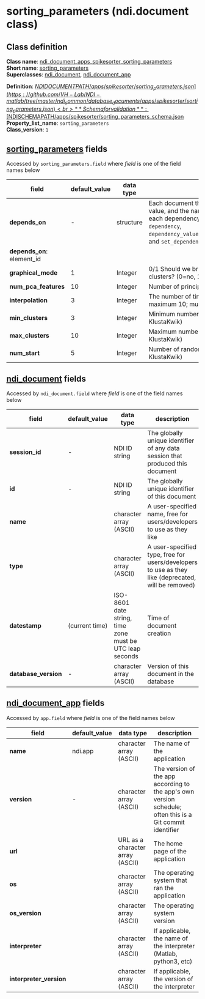 # sorting_parameters (ndi.document class)

## Class definition

**Class name**: [ndi_document_apps_spikesorter_sorting_parameters](sorting_parameters.md)<br>
**Short name**: [sorting_parameters](sorting_parameters.md)<br>
**Superclasses**: [ndi_document](../../ndi_document.md), [ndi_document_app](../../ndi_document_app.md)

**Definition**: [$NDIDOCUMENTPATH/apps/spikesorter/sorting_parameters.json](https://github.com/VH-Lab/NDI-matlab/tree/master/ndi_common/database_documents/apps/spikesorter/sorting_parameters.json)<br>
**Schema for validation**: [$NDISCHEMAPATH/apps/spikesorter/sorting_parameters_schema.json](https://github.com/VH-Lab/NDI-matlab/tree/master/ndi_common/schema_documents/apps/spikesorter/sorting_parameters_schema.json)<br>
**Property_list_name**: `sorting_parameters`<br>
**Class_version**: `1`<br>


## [sorting_parameters](sorting_parameters.md) fields

Accessed by `sorting_parameters.field` where *field* is one of the field names below

| field | default_value | data type | description |
| --- | --- | --- | --- |
| **depends_on** | - | structure | Each document that this document depends on is listed; its document ID is given by the value, and the name indicates the type of dependency that exists. Note that the index for each dependency in the list below is arbitrary and can change. Use `ndi.document` methods `dependency`, `dependency_value`,`add_dependency_value_n`,`dependency_value_n`,`remove_dependency_value_n`, and `set_dependency_value` to read and edit `depends_on` fields of an `ndi.document`. |
| **depends_on**: element_id |  |  |  |
| **graphical_mode** | 1 | Integer | 0/1 Should we bring up the graphical user interface to let the user manually specify the clusters? (0=no, 1=yes) |
| **num_pca_features** | 10 | Integer | Number of principle component analysis features to use for sorting in automatic mode |
| **interpolation** | 3 | Integer | The number of times to oversample each spike waveform with cubic splines (minimum 1, maximum 10; must be an integer) |
| **min_clusters** | 3 | Integer | Minimum number of clusters to find when using automatic mode (this is passed to KlustaKwik) |
| **max_clusters** | 10 | Integer | Maximum number of clusters to find when using automatic mode (this is passed to KlustaKwik) |
| **num_start** | 5 | Integer | Number of random starting positions to try when using automatic mode (this is passed to KlustaKwik) |


## [ndi_document](../../ndi_document.md) fields

Accessed by `ndi_document.field` where *field* is one of the field names below

| field | default_value | data type | description |
| --- | --- | --- | --- |
| **session_id** | - | NDI ID string | The globally unique identifier of any data session that produced this document |
| **id** | - | NDI ID string | The globally unique identifier of this document |
| **name** |  | character array (ASCII) | A user-specified name, free for users/developers to use as they like |
| **type** |  | character array (ASCII) | A user-specified type, free for users/developers to use as they like (deprecated, will be removed) |
| **datestamp** | (current time) | ISO-8601 date string, time zone must be UTC leap seconds | Time of document creation |
| **database_version** | - | character array (ASCII) | Version of this document in the database |


## [ndi_document_app](../../ndi_document_app.md) fields

Accessed by `app.field` where *field* is one of the field names below

| field | default_value | data type | description |
| --- | --- | --- | --- |
| **name** | ndi.app | character array (ASCII) | The name of the application |
| **version** | - | character array (ASCII) | The version of the app according to the app's own version schedule; often this is a Git commit identifier |
| **url** |  | URL as a character array (ASCII) | The home page of the application |
| **os** |  | character array (ASCII) | The operating system that ran the application |
| **os_version** |  | character array (ASCII) | The operating system version |
| **interpreter** |  | character array (ASCII) | If applicable, the name of the interpreter (Matlab, python3, etc) |
| **interpreter_version** |  | character array (ASCII) | If applicable, the version of the interpreter |


